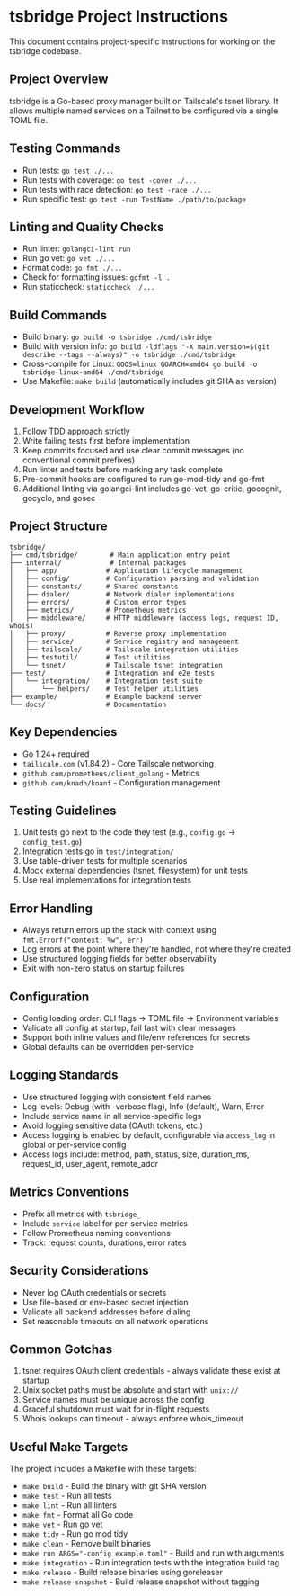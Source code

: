 # tsbridge Project Instructions

This document contains project-specific instructions for working on the tsbridge codebase.

## Project Overview

tsbridge is a Go-based proxy manager built on Tailscale's tsnet library. It allows multiple named services on a Tailnet to be configured via a single TOML file.

## Testing Commands

- Run tests: `go test ./...`
- Run tests with coverage: `go test -cover ./...`
- Run tests with race detection: `go test -race ./...`
- Run specific test: `go test -run TestName ./path/to/package`

## Linting and Quality Checks

- Run linter: `golangci-lint run`
- Run go vet: `go vet ./...`
- Format code: `go fmt ./...`
- Check for formatting issues: `gofmt -l .`
- Run staticcheck: `staticcheck ./...`

## Build Commands

- Build binary: `go build -o tsbridge ./cmd/tsbridge`
- Build with version info: `go build -ldflags "-X main.version=$(git describe --tags --always)" -o tsbridge ./cmd/tsbridge`
- Cross-compile for Linux: `GOOS=linux GOARCH=amd64 go build -o tsbridge-linux-amd64 ./cmd/tsbridge`
- Use Makefile: `make build` (automatically includes git SHA as version)

## Development Workflow

1. Follow TDD approach strictly
2. Write failing tests first before implementation
3. Keep commits focused and use clear commit messages (no conventional commit prefixes)
4. Run linter and tests before marking any task complete
5. Pre-commit hooks are configured to run go-mod-tidy and go-fmt
6. Additional linting via golangci-lint includes go-vet, go-critic, gocognit, gocyclo, and gosec

## Project Structure

```
tsbridge/
├── cmd/tsbridge/        # Main application entry point
├── internal/            # Internal packages
│   ├── app/            # Application lifecycle management
│   ├── config/         # Configuration parsing and validation
│   ├── constants/      # Shared constants
│   ├── dialer/         # Network dialer implementations
│   ├── errors/         # Custom error types
│   ├── metrics/        # Prometheus metrics
│   ├── middleware/     # HTTP middleware (access logs, request ID, whois)
│   ├── proxy/          # Reverse proxy implementation
│   ├── service/        # Service registry and management
│   ├── tailscale/      # Tailscale integration utilities
│   ├── testutil/       # Test utilities
│   └── tsnet/          # Tailscale tsnet integration
├── test/               # Integration and e2e tests
│   └── integration/    # Integration test suite
│       └── helpers/    # Test helper utilities
├── example/            # Example backend server
└── docs/               # Documentation
```

## Key Dependencies

- Go 1.24+ required
- `tailscale.com` (v1.84.2) - Core Tailscale networking
- `github.com/prometheus/client_golang` - Metrics
- `github.com/knadh/koanf` - Configuration management

## Testing Guidelines

1. Unit tests go next to the code they test (e.g., `config.go` → `config_test.go`)
2. Integration tests go in `test/integration/`
3. Use table-driven tests for multiple scenarios
4. Mock external dependencies (tsnet, filesystem) for unit tests
5. Use real implementations for integration tests

## Error Handling

- Always return errors up the stack with context using `fmt.Errorf("context: %w", err)`
- Log errors at the point where they're handled, not where they're created
- Use structured logging fields for better observability
- Exit with non-zero status on startup failures

## Configuration

- Config loading order: CLI flags → TOML file → Environment variables
- Validate all config at startup, fail fast with clear messages
- Support both inline values and file/env references for secrets
- Global defaults can be overridden per-service

## Logging Standards

- Use structured logging with consistent field names
- Log levels: Debug (with -verbose flag), Info (default), Warn, Error
- Include service name in all service-specific logs
- Avoid logging sensitive data (OAuth tokens, etc.)
- Access logging is enabled by default, configurable via `access_log` in global or per-service config
- Access logs include: method, path, status, size, duration_ms, request_id, user_agent, remote_addr

## Metrics Conventions

- Prefix all metrics with `tsbridge_`
- Include `service` label for per-service metrics
- Follow Prometheus naming conventions
- Track: request counts, durations, error rates

## Security Considerations

- Never log OAuth credentials or secrets
- Use file-based or env-based secret injection
- Validate all backend addresses before dialing
- Set reasonable timeouts on all network operations

## Common Gotchas

1. tsnet requires OAuth client credentials - always validate these exist at startup
2. Unix socket paths must be absolute and start with `unix://`
3. Service names must be unique across the config
4. Graceful shutdown must wait for in-flight requests
5. Whois lookups can timeout - always enforce whois_timeout

## Useful Make Targets

The project includes a Makefile with these targets:

- `make build` - Build the binary with git SHA version
- `make test` - Run all tests
- `make lint` - Run all linters
- `make fmt` - Format all Go code
- `make vet` - Run go vet
- `make tidy` - Run go mod tidy
- `make clean` - Remove built binaries
- `make run ARGS="-config example.toml"` - Build and run with arguments
- `make integration` - Run integration tests with the integration build tag
- `make release` - Build release binaries using goreleaser
- `make release-snapshot` - Build release snapshot without tagging
